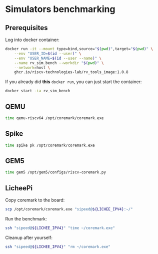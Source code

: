 # Simulators benchmarking

## Prerequisites

Log into docker container:

```sh
docker run -it --mount type=bind,source="$(pwd)",target="$(pwd)" \
    --env "USER_ID=$(id --user)" \
    --env "USER_NAME=$(id --user --name)" \
    --name rv_sim_bench --workdir "$(pwd)" \
    --network=host \
    ghcr.io/riscv-technologies-lab/rv_tools_image:1.0.8
```

If you already did **this** `docker run`, you can just start the container:

```sh
docker start -ia rv_sim_bench
```

## QEMU

```sh
time qemu-riscv64 /opt/coremark/coremark.exe
```

## Spike

```sh
time spike pk /opt/coremark/coremark.exe
```

## GEM5

```sh
time gem5 /opt/gem5/configs/riscv-coremark.py
```

## LicheePi

Copy coremark to the board:

```sh
scp /opt/coremark/coremark.exe "sipeed@${LICHEE_IPV4}:~/"
```

Run the benchmark:

```sh
ssh "sipeed@${LICHEE_IPV4}" "time ~/coremark.exe"
```

Cleanup after yourself:

```sh
ssh "sipeed@${LICHEE_IPV4}" "rm ~/coremark.exe"
```
